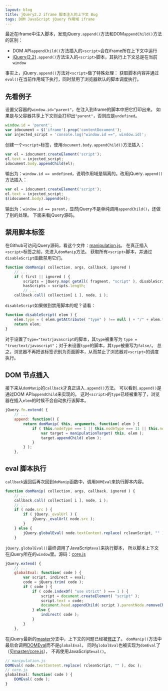 ```yaml
---
layout: blog
title: jQuery2.2 iframe 脚本注入的上下文 Bug
tags: DOM JavaScript jQuery 作用域 iframe
---
```


最近在iframe中注入脚本，发现jQuery`.append()`方法和DOM`appendChild()`方法的区别：

* DOM API`appendChild()`方法插入的`<script>`会在iframe所在上下文中运行
* [jQuery(2.2)][jquery-2.2]`.append()`方法注入的`<script>`脚本，其执行上下文总是在当前`window`

事实上，jQuery`.append()`方法对`<script>`做了特殊处理：
获取脚本内容并通过`eval()`在当前作用域下执行，同时禁用了浏览器默认的脚本调度执行。

<!--more-->

## 先看例子

设置父容器的`window.id="parent"`，在注入到iframe的脚本中把它打印出来。
如果是与父容器共享上下文则会打印出`"parent"`，否则应是`undefined`。

```javascript
window.id = 'parent';
var idocument = $('iframe').prop('contentDocument');
var injected_script = 'console.log("window.id ==", window.id)';
```

创建一个`<script>`标签，使用`document.body.appendChild()`方法插入：

```javascript
var el = idocument.createElement('script');
el.text = injected_script;
idocument.body.appendChild(el);
```

输出为：`window.id == undefined`，说明作用域是隔离的。改用jQuery`.append()`方法插入：

```javascript
var el = idocument.createElement('script');
el.text = injected_script;
$(idocument.body).append(el);
```

输出为：`window.id == parent`，显然jQuery不是单纯调用`appendChild()`，还做了别的处理。
下面来看jQuery源码。

## 禁用脚本标签

在Github可访问jQuery源码，看这个文件：[manipulation.js][manipulation.js]。
在真正插入`<script>`标签之前，先进入`domManip`方法。
获取所有`<script>`脚本，并通过`disableScript`函数禁用它们。

```javascript
function domManip( collection, args, callback, ignored )
    // ...
    if ( first || ignored ) {
        scripts = jQuery.map( getAll( fragment, "script" ), disableScript );
        hasScripts = scripts.length;
        // ...
    callback.call( collection[ i ], node, i );
```

`disableScript`如果做到禁用脚本的呢？请看：

```javascript
function disableScript( elem ) {
    elem.type = ( elem.getAttribute( "type" ) !== null ) + "/" + elem.type;
    return elem;
}
```

对于设置了`type="text/javascript`的脚本，其`type`被重写为
`type = "true/text/javascript"`；对于未设置`type`的脚本，其`type`被重写为`false/`。
总之，浏览器不再把该标签识别为页面脚本，从而禁止了浏览器对`<script>`的调度执行。

## DOM 节点插入

接下来从`domManip`的`callback`才真正进入`.append()`方法。
可以看到`.append()`是通过DOM API`appendChild`来实现的。
这时`<script>`的`type`已经被重写了，浏览器在插入`elem`的时候不会自动执行该脚本。

```javascript
jQuery.fn.extend( {
    // ...
    append: function() {
        return domManip( this, arguments, function( elem ) {
            if ( this.nodeType === 1 || this.nodeType === 11 || this.nodeType === 9 ) {
                var target = manipulationTarget( this, elem );
                target.appendChild( elem );
            }
        } );
    },
```

## eval 脚本执行

`callback`返回后再次回到`doManip`函数中，调用`DOMEval`来执行脚本内容。

```javascript
function domManip( collection, args, callback, ignored ) {
    // ...
    callback.call( collection[ i ], node, i );
    // ...
    if ( node.src ) {
        if ( jQuery._evalUrl ) {
            jQuery._evalUrl( node.src );
        }
    } else {
        jQuery.globalEval( node.textContent.replace( rcleanScript, "" ) );
    }
```

`jQuery.globalEval()`最终调用了JavaScript`eval`来执行脚本，
所以脚本上下文在jQuery所在的`window`里。源码：[core.js][core.js]

```javascript
jQuery.extend( {
    // ...
    globalEval: function( code ) {
        var script, indirect = eval;
        code = jQuery.trim( code );
        if ( code ) {
            if ( code.indexOf( "use strict" ) === 1 ) {
                script = document.createElement( "script" );
                script.text = code;
                document.head.appendChild( script ).parentNode.removeChild( script );
            } else {
                indirect( code );
            }
        }
    },
```

在jQuery最新的[master][master/manipulation.js]分支中，上下文的问题已经被[修正][commit]了。
`domManip()`方法中最后会调用[DOMEval][master/DOMEval.js]而不是`globalEval`，
同时`globalEval`也被实现为`domEval`了（见[master/core.js][master/core.js]），
不再使用JavaScript`eval()`。

```javascript
// manipulation.js
DOMEval( node.textContent.replace( rcleanScript, "" ), doc );
// core.js
globalEval: function( code ) {
    DOMEval( code );
}
```

[manipulation.js]: https://github.com/jquery/jquery/blob/2.2-stable/src/manipulation.js
[core.js]: https://github.com/jquery/jquery/blob/2.2-stable/src/core.js
[jquery-2.2]: https://github.com/jquery/jquery/tree/2.2-stable
[jquery-master]: https://github.com/jquery/jquery
[master/manipulation.js]: https://github.com/jquery/jquery/blob/master/src/manipulation.js
[master/DOMEval.js]: https://github.com/jquery/jquery/blob/master/src/core/DOMEval.js
[master/core.js]: https://github.com/jquery/jquery/blob/master/src/core.js
[commit]: https://github.com/jquery/jquery/commit/6680c1b29ea79bf33ac6bd31578755c7c514ed3e

